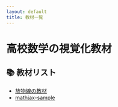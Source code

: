 ```yaml
---
layout: default
title: 教材一覧
---
```


# 高校数学の視覚化教材

## 📚 教材リスト

- [放物線の教材](parabola.html)
- [mathjax-sample](mathjax-sample/index.html)
